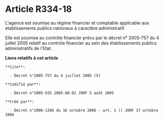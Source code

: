 # Article R334-18

L'agence est soumise au régime financier et comptable applicable aux établissements publics nationaux à caractère
administratif. 

Elle est soumise au contrôle financier prévu par le décret n° 2005-757 du 4 juillet 2005 relatif au contrôle financier au
sein des établissements publics administratifs de l'Etat.

**Liens relatifs à cet article**

	**Cite**:

	  - Décret n°2005-757 du 4 juillet 2005 (V)

	**Codifié par**:

	  - Décret n°2005-935 2005-08-02 JORF 5 août 2005

	**Créé par**:

	  - Décret n°2006-1266 du 16 octobre 2006 - art. 1 () JORF 17 octobre 2006
